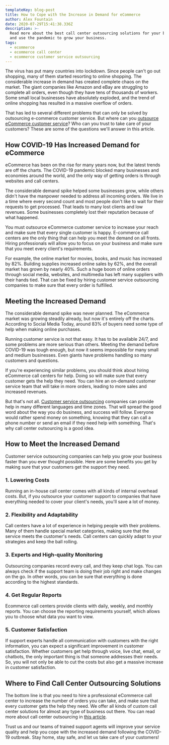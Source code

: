 ```yaml
---
templateKey: blog-post
title: How to Cope with the Increase in Demand for eCommerce
author: Alex Fountain
date: 2020-07-29T15:41:38.336Z
description: >-
  Read more about the best call center outsourcing solutions for your business
  and use the pandemic to grow your business. 
tags:
  - ecommerce
  - ecommerce call center
  - ecommerce customer service outsourcing
---
```

<!--StartFragment-->

The virus has put many countries into lockdown. Since people can't go out shopping, many of them started resorting to online shopping. The considerable increase in demand has created complete chaos on the market. The giant companies like Amazon and eBay are struggling to complete all orders, even though they have tens of thousands of workers. Some small local businesses have absolutely exploded, and the trend of online shopping has resulted in a massive overflow of orders.

That has led to several different problems that can only be solved by outsourcing e-commerce customer service. But where can you [outsource eCommerce customer service](https://www.ugteleservices.com/blog/2019-06-19-call-center-outsourcing/)? Who can you trust to take care of your customers? These are some of the questions we'll answer in this article.

## How COVID-19 Has Increased Demand for eCommerce

eCommerce has been on the rise for many years now, but the latest trends are off the charts. The COVID-19 pandemic blocked many businesses and economies around the world, and the only way of getting orders is through websites and call centers.

The considerable demand spike helped some businesses grow, while others didn't have the manpower needed to address all incoming orders. We live in a time where every second count and most people don't like to wait for their requests to get processed. That leads to many lost clients and low revenues. Some businesses completely lost their reputation because of what happened.

You must outsource eCommerce customer service to increase your reach and make sure that every single customer is happy. E-commerce call centers are the only thing that can help you meet the demand on all fronts. Hiring professionals will allow you to focus on your business and make sure that you meet every client's requirements.

For example, the online market for movies, books, and music has increased by 82%. Building supplies increased online sales by 62%, and the overall market has grown by nearly 40%. Such a huge boom of online orders through social media, websites, and multimedia has left many suppliers with their hands tied. That can be fixed by hiring customer service outsourcing companies to make sure that every order is fulfilled.

## Meeting the Increased Demand

The considerable demand spike was never planned. The eCommerce market was growing steadily already, but now it's entirely off the charts. According to Social Media Today, around 83% of buyers need some type of help when making online purchases.

Running customer service is not that easy. It has to be available 24/7, and some problems are more serious than others. Meeting the demand before COVID-19 was tough enough, but now it seems impossible for many small and medium businesses. Even giants have problems handling so many customers and questions.

If you're experiencing similar problems, you should think about hiring eCommerce call centers for help. Doing so will make sure that every customer gets the help they need. You can hire an on-demand customer service team that will take in more orders, leading to more sales and increased revenues.

But that's not all. [Customer service outsourcing](https://www.ugteleservices.com/blog/2019-06-19-call-center-outsourcing/) companies can provide help in many different languages and time zones. That will spread the good word about the way you do business, and success will follow. Everyone would rather spend money on something, knowing that they can call a phone number or send an email if they need help with something. That's why call center outsourcing is a good idea.

## How to Meet the Increased Demand

Customer service outsourcing companies can help you grow your business faster than you ever thought possible. Here are some benefits you get by making sure that your customers get the support they need.

### 1. Lowering Costs

Running an in-house call center comes with all kinds of internal overhead costs. But, if you outsource your customer support to companies that have everything needed to cover your client's needs, you'll save a lot of money.

### 2. Flexibility and Adaptability

Call centers have a lot of experience in helping people with their problems. Many of them handle special market categories, making sure that the service meets the customer's needs. Call centers can quickly adapt to your strategies and keep the ball rolling.

### 3. Experts and High-quality Monitoring

Outsourcing companies record every call, and they keep chat logs. You can always check if the support team is doing their job right and make changes on the go. In other words, you can be sure that everything is done according to the highest standards.

### 4. Get Regular Reports

Ecommerce call centers provide clients with daily, weekly, and monthly reports. You can choose the reporting requirements yourself, which allows you to choose what data you want to view.

### 5. Customer Satisfaction

If support experts handle all communication with customers with the right information, you can expect a significant improvement in customer satisfaction. Whether customers get help through voice, live chat, email, or chatbots, the only important thing is that someone addresses their needs. So, you will not only be able to cut the costs but also get a massive increase in customer satisfaction.

## Where to Find Call Center Outsourcing Solutions

The bottom line is that you need to hire a professional eCommerce call center to increase the number of orders you can take, and make sure that every customer gets the help they need. We offer all kinds of custom call center solutions for almost any type of business out there. You can read more about call center outsourcing in [this article](https://www.ugteleservices.com/blog/2019-01-27-key-factors-with-contact-center-outsourcing-part-ii/).

Trust us and our teams of trained support agents will improve your service quality and help you cope with the increased demand following the COVID-19 outbreak. Stay home, stay safe, and let us take care of your customers!



<!--EndFragment-->

